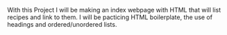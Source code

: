 With this Project I will be making an index webpage with HTML that will list recipes and link to them.
I will be pacticing HTML boilerplate, the use of headings and ordered/unordered lists.
